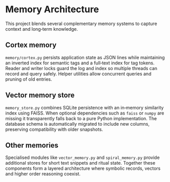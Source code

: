 # Memory Architecture

This project blends several complementary memory systems to capture context and
long‑term knowledge.

## Cortex memory

`memory/cortex.py` persists application state as JSON lines while maintaining an
inverted index for semantic tags and a full‑text index for tag tokens. Reader
and writer locks guard the log and index so multiple threads can record and
query safely. Helper utilities allow concurrent queries and pruning of old
entries.

## Vector memory store

`memory_store.py` combines SQLite persistence with an in‑memory similarity index
using FAISS. When optional dependencies such as `faiss` or `numpy` are missing
it transparently falls back to a pure Python implementation. The database schema
is automatically migrated to include new columns, preserving compatibility with
older snapshots.

## Other memories

Specialised modules like `vector_memory.py` and `spiral_memory.py` provide
additional stores for short text snippets and ritual state. Together these
components form a layered architecture where symbolic records, vectors and
higher order reasoning coexist.
